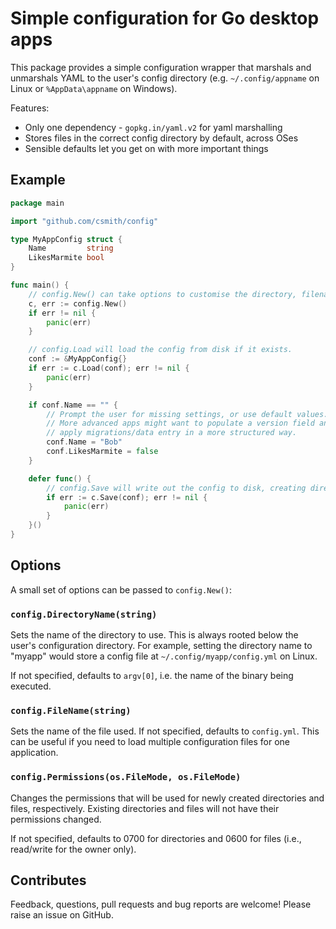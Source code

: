 # Simple configuration for Go desktop apps

This package provides a simple configuration wrapper that marshals and unmarshals YAML to the user's config directory
(e.g. `~/.config/appname` on Linux or `%AppData\appname` on Windows).

Features:

* Only one dependency - `gopkg.in/yaml.v2` for yaml marshalling
* Stores files in the correct config directory by default, across OSes
* Sensible defaults let you get on with more important things

## Example

```go
package main

import "github.com/csmith/config"

type MyAppConfig struct {
	Name         string
	LikesMarmite bool
}

func main() {
	// config.New() can take options to customise the directory, filename, etc.
	c, err := config.New()
	if err != nil {
		panic(err)
	}

	// config.Load will load the config from disk if it exists.
	conf := &MyAppConfig{}
	if err := c.Load(conf); err != nil {
		panic(err)
	}

	if conf.Name == "" {
		// Prompt the user for missing settings, or use default values.
		// More advanced apps might want to populate a version field and
		// apply migrations/data entry in a more structured way.
		conf.Name = "Bob"
		conf.LikesMarmite = false
	}

	defer func() {
		// config.Save will write out the config to disk, creating directories if necessary.
		if err := c.Save(conf); err != nil {
			panic(err)
		}
	}()
}
```

## Options

A small set of options can be passed to `config.New()`:

### `config.DirectoryName(string)`

Sets the name of the directory to use. This is always rooted below the user's configuration directory.
For example, setting the directory name to "myapp" would store a config file at `~/.config/myapp/config.yml`
on Linux.

If not specified, defaults to `argv[0]`, i.e. the name of the binary being executed.

### `config.FileName(string)`

Sets the name of the file used. If not specified, defaults to `config.yml`. This can be useful if you
need to load multiple configuration files for one application.

### `config.Permissions(os.FileMode, os.FileMode)`

Changes the permissions that will be used for newly created directories and files, respectively.
Existing directories and files will not have their permissions changed.

If not specified, defaults to 0700 for directories and 0600 for files (i.e., read/write for the
owner only).

## Contributes

Feedback, questions, pull requests and bug reports are welcome! Please raise an issue on GitHub. 
